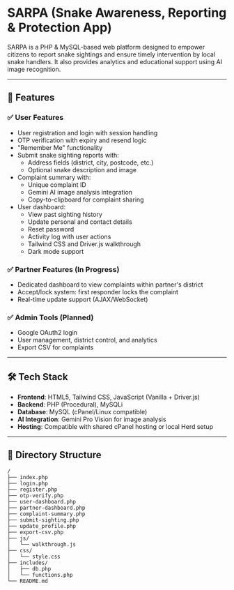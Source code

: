 # SARPA (Snake Awareness, Reporting & Protection App)

SARPA is a PHP & MySQL-based web platform designed to empower citizens to report snake sightings and ensure timely intervention by local snake handlers. It also provides analytics and educational support using AI image recognition.

---

## 🚀 Features

### ✅ User Features

- User registration and login with session handling
- OTP verification with expiry and resend logic
- "Remember Me" functionality
- Submit snake sighting reports with:
  - Address fields (district, city, postcode, etc.)
  - Optional snake description and image
- Complaint summary with:
  - Unique complaint ID
  - Gemini AI image analysis integration
  - Copy-to-clipboard for complaint sharing
- User dashboard:
  - View past sighting history
  - Update personal and contact details
  - Reset password
  - Activity log with user actions
  - Tailwind CSS and Driver.js walkthrough
  - Dark mode support

### ✅ Partner Features (In Progress)

- Dedicated dashboard to view complaints within partner's district
- Accept/lock system: first responder locks the complaint
- Real-time update support (AJAX/WebSocket)

### ✅ Admin Tools (Planned)

- Google OAuth2 login
- User management, district control, and analytics
- Export CSV for complaints

---

## 🛠️ Tech Stack

- **Frontend**: HTML5, Tailwind CSS, JavaScript (Vanilla + Driver.js)
- **Backend**: PHP (Procedural), MySQLi
- **Database**: MySQL (cPanel/Linux compatible)
- **AI Integration**: Gemini Pro Vision for image analysis
- **Hosting**: Compatible with shared cPanel hosting or local Herd setup

---

## 📁 Directory Structure

```plaintext
/
├── index.php
├── login.php
├── register.php
├── otp-verify.php
├── user-dashboard.php
├── partner-dashboard.php
├── complaint-summary.php
├── submit-sighting.php
├── update_profile.php
├── export-csv.php
├── js/
│   └── walkthrough.js
├── css/
│   └── style.css
├── includes/
│   ├── db.php
│   └── functions.php
└── README.md
```
